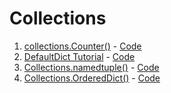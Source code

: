 # Collections

1. [collections.Counter()](https://www.hackerrank.com/challenges/collections-counter) - [Code](counter.py)
2. [DefaultDict Tutorial](https://www.hackerrank.com/challenges/defaultdict-tutorial) - [Code](defaultdict_tutorial.py)
3. [Collections.namedtuple()](https://www.hackerrank.com/challenges/py-collections-namedtuple) - [Code](collections_namedtuple.py)
4. [Collections.OrderedDict()](https://www.hackerrank.com/challenges/py-collections-ordereddict) - [Code](collections_ordereddict.py)